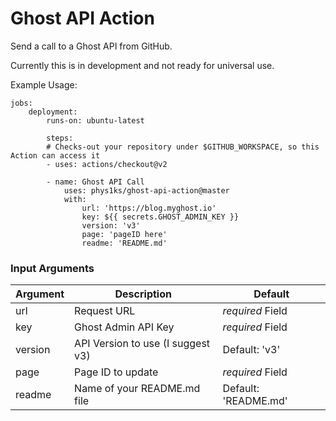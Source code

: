 # Ghost API Action

Send a call to a Ghost API from GitHub.

Currently this is in development and not ready for universal use.

Example Usage:
```
jobs:
    deployment:
        runs-on: ubuntu-latest
        
        steps:
        # Checks-out your repository under $GITHUB_WORKSPACE, so this Action can access it
        - uses: actions/checkout@v2

        - name: Ghost API Call
            uses: phys1ks/ghost-api-action@master
            with:
                url: 'https://blog.myghost.io'
                key: ${{ secrets.GHOST_ADMIN_KEY }}
                version: 'v3'
                page: 'pageID here'
                readme: 'README.md'
```

### Input Arguments

|Argument|  Description  |  Default  |
|--------|---------------|-----------|
|url     | Request URL   | _required_ Field |
|key| Ghost Admin API Key | _required_ Field |
|version| API Version to use (I suggest v3) | Default: 'v3' |
|page    | Page ID to update | _required_ Field |
|readme| Name of your README.md file | Default: 'README.md' |